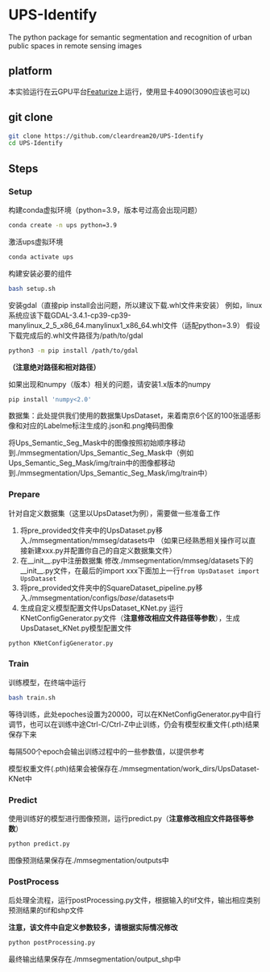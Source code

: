 # UPS-Identify
The python package for semantic segmentation and recognition of urban public spaces in remote sensing images

## platform
本实验运行在云GPU平台[Featurize](https://featurize.cn)上运行，使用显卡4090(3090应该也可以)

## git clone
```sh
git clone https://github.com/cleardream20/UPS-Identify
cd UPS-Identify
```

## Steps

### Setup
构建conda虚拟环境（python=3.9，版本号过高会出现问题）
```sh
conda create -n ups python=3.9
```

激活ups虚拟环境
```sh
conda activate ups
```

构建安装必要的组件
```sh
bash setup.sh
```

安装gdal（直接pip install会出问题，所以建议下载.whl文件来安装）
例如，linux系统应该下载GDAL-3.4.1-cp39-cp39-manylinux_2_5_x86_64.manylinux1_x86_64.whl文件（适配python=3.9）
假设下载完成后的.whl文件路径为/path/to/gdal
```sh
python3 -m pip install /path/to/gdal
```
**（注意绝对路径和相对路径）**

如果出现和numpy（版本）相关的问题，请安装1.x版本的numpy
```sh
pip install 'numpy<2.0'
```

数据集：此处提供我们使用的数据集UpsDataset，来着南京6个区的100张遥感影像和对应的Labelme标注生成的.json和.png掩码图像

将Ups_Semantic_Seg_Mask中的图像按照初始顺序移动到./mmsegmentation/Ups_Semantic_Seg_Mask中（例如Ups_Semantic_Seg_Mask/img/train中的图像都移动到./mmsegmentation/Ups_Semantic_Seg_Mask/img/train中）

### Prepare
针对自定义数据集（这里以UpsDataset为例），需要做一些准备工作

1. 将pre_provided文件夹中的UpsDataset.py移入./mmsegmentation/mmseg/datasets中
（如果已经熟悉相关操作可以直接新建xxx.py并配置你自己的自定义数据集文件）
2. 在__init__.py中注册数据集
修改./mmsegmentation/mmseg/datasets下的__init__.py文件，在最后的import xxx下面加上一行`from UpsDataset import UpsDataset`
3. 将pre_provided文件夹中的SquareDataset_pipeline.py移入./mmsegmentation/configs/_base_/datasets中
4. 生成自定义模型配置文件UpsDataset_KNet.py
运行KNetConfigGenerator.py文件（**注意修改相应文件路径等参数**），生成UpsDataset_KNet.py模型配置文件
```sh
python KNetConfigGenerator.py
```

### Train
训练模型，在终端中运行
```sh
bash train.sh
```
等待训练，此处epoches设置为20000，可以在KNetConfigGenerator.py中自行调节，也可以在训练中途Ctrl-C/Ctrl-Z中止训练，仍会有模型权重文件(.pth)结果保存下来

每隔500个epoch会输出训练过程中的一些参数值，以提供参考

模型权重文件(.pth)结果会被保存在./mmsegmentation/work_dirs/UpsDataset-KNet中

### Predict
使用训练好的模型进行图像预测，运行predict.py（**注意修改相应文件路径等参数**）
```sh
python predict.py
```

图像预测结果保存在./mmsegmentation/outputs中

### PostProcess
后处理全流程，运行postProcessing.py文件，根据输入的tif文件，输出相应类别预测结果的tif和shp文件

**注意，该文件中自定义参数较多，请根据实际情况修改**

```sh
python postProcessing.py
```

最终输出结果保存在./mmsegmentation/output_shp中



